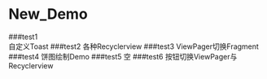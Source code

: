 # New_Demo

###test1  
自定义Toast
###test2
各种Recyclerview
###test3
ViewPager切换Fragment
###test4
饼图绘制Demo
###test5
空
###test6
按钮切换ViewPager与Recyclerview
